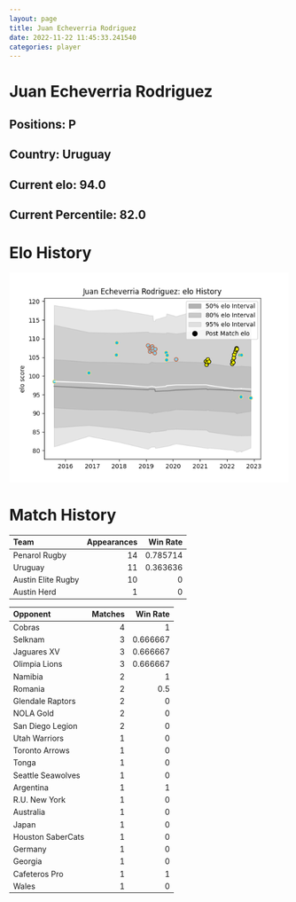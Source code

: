 ```yaml
---  
layout: page  
title: Juan Echeverria Rodriguez  
date: 2022-11-22 11:45:33.241540  
categories: player  
---
```

# Juan Echeverria Rodriguez

## Positions: P

## Country: Uruguay

## Current elo: 94.0

## Current Percentile: 82.0

# Elo History


![elo history](history_JuanEcheverriaRodriguez.png)
# Match History


| Team               |   Appearances |   Win Rate |
|:-------------------|--------------:|-----------:|
| Penarol Rugby      |            14 |   0.785714 |
| Uruguay            |            11 |   0.363636 |
| Austin Elite Rugby |            10 |   0        |
| Austin Herd        |             1 |   0        |

| Opponent          |   Matches |   Win Rate |
|:------------------|----------:|-----------:|
| Cobras            |         4 |   1        |
| Selknam           |         3 |   0.666667 |
| Jaguares XV       |         3 |   0.666667 |
| Olimpia Lions     |         3 |   0.666667 |
| Namibia           |         2 |   1        |
| Romania           |         2 |   0.5      |
| Glendale Raptors  |         2 |   0        |
| NOLA Gold         |         2 |   0        |
| San Diego Legion  |         2 |   0        |
| Utah Warriors     |         1 |   0        |
| Toronto Arrows    |         1 |   0        |
| Tonga             |         1 |   0        |
| Seattle Seawolves |         1 |   0        |
| Argentina         |         1 |   1        |
| R.U. New York     |         1 |   0        |
| Australia         |         1 |   0        |
| Japan             |         1 |   0        |
| Houston SaberCats |         1 |   0        |
| Germany           |         1 |   0        |
| Georgia           |         1 |   0        |
| Cafeteros Pro     |         1 |   1        |
| Wales             |         1 |   0        |